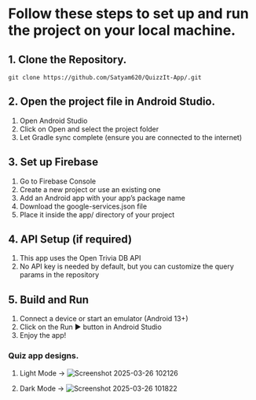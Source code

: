 # Follow these steps to set up and run the project on your local machine.

## 1. Clone the Repository.
  `git clone https://github.com/Satyam620/QuizzIt-App/.git`

## 2. Open the project file in Android Studio.

1. Open Android Studio
2. Click on Open and select the project folder
3. Let Gradle sync complete (ensure you are connected to the internet)

## 3. Set up Firebase

1. Go to Firebase Console
2. Create a new project or use an existing one
3. Add an Android app with your app’s package name
4. Download the google-services.json file
5. Place it inside the app/ directory of your project

## 4. API Setup (if required)

1. This app uses the Open Trivia DB API
2. No API key is needed by default, but you can customize the query params in the repository

## 5. Build and Run

1. Connect a device or start an emulator (Android 13+)
2. Click on the Run ▶️ button in Android Studio
3. Enjoy the app!

### Quiz app designs.

1. Light Mode ->
![Screenshot 2025-03-26 102126](https://github.com/user-attachments/assets/2b2c3a62-6232-4c49-b8d0-4ede7432d2a0)

2. Dark Mode ->
![Screenshot 2025-03-26 101822](https://github.com/user-attachments/assets/d0f793ec-310a-4306-8588-c2965b1f9ba9)
